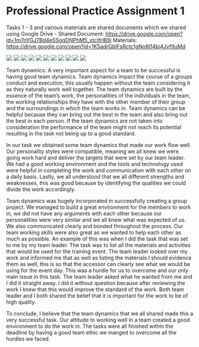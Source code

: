 # Professional Practice Assignment 1

Tasks 1 - 3 and various materials are shared documents which we shared using Google Drive - 
Shared Document: https://drive.google.com/open?id=1m7nYGJ7Bd4eSSggDNPhM5_xtcjfrlB9i
Materials: https://drive.google.com/open?id=1K5adrGbIFsRctc1gNo8l14bi4Jyf9uMd


![](https://i.imgur.com/OTl6aFy.png)
![](https://i.imgur.com/y8dSTy3.png)
![](https://i.imgur.com/YSk1Jq1.png)
![](https://i.imgur.com/Cg07G1t.png)
![](https://i.imgur.com/0o7ZFFq.png)
![](https://i.imgur.com/QFFdSYC.png)
![](https://i.imgur.com/HdGEMwI.png)
![](https://i.imgur.com/JgBPq1s.png)
![](https://i.imgur.com/yJegprD.png)
![](https://i.imgur.com/1KnkRXN.png)
![](https://i.imgur.com/lMH3tBt.png)

Team dynamics:
A very important aspect for a team to be successful is having good team dynamics. Team dynamics impact the course of a groups conduct and execution, this usually happen without the team considering it as they naturally work well together. The team dynamics are built by the essence of the team’s work, the personalities of the individuals in the team, the working relationships they have with the other member of their group and the surroundings in which the team works in. Team dynamics can be helpful because they can bring out the best in the team and also bring out the best in each person. If the team dynamics are not taken into consideration the performance of the team might not reach its potential resulting in the task not being up to a good standard.

In our task we obtained some team dynamics that made our work flow well. Our personality styles were compatible, meaning we all knew we were going work hard and deliver the targets that were set by our team leader. We had a good working environment and the tools and technology used were helpful in completing the work and communication with each other on a daily basis. Lastly, we all understood that we all different strengths and weaknesses, this was good because by identifying the qualities we could divide the work accordingly.

Team dynamics was hugely incorporated in successfully creating a group project. We managed to build a great environment for the members to work in, we did not have any arguments with each other because our personalities were very similar and we all knew what was expected of us. We also communicated clearly and bonded throughout the process. Our team working skills were also great as we wanted to help each other as much as possible. An example of this was when I did the task that was set to me by my team leader. The task was to list all the materials and activities that would be used for the training event. The team leader looked over my work and informed me that as well as listing the materials I should evidence them as well, this is so that the accessor can clearly see what we would be using for the event day. This was a hurdle for us to overcome and our only main issue in this task. The team leader asked what he wanted from me and I did it straight away. I did it without question because after reviewing the work I knew that this would improve the standard of the work. Both team leader and I both shared the belief that it is important for the work to be of high quality.

To conclude, I believe that the team dynamics that we all shared made this a very successful task. Our attitude to working well in a team created a good environment to do the work in. The tasks were all finished within the deadline by having a good team ethic we manged to overcome all the hurdles we faced.
